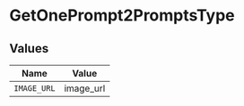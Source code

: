 # GetOnePrompt2PromptsType


## Values

| Name        | Value       |
| ----------- | ----------- |
| `IMAGE_URL` | image_url   |